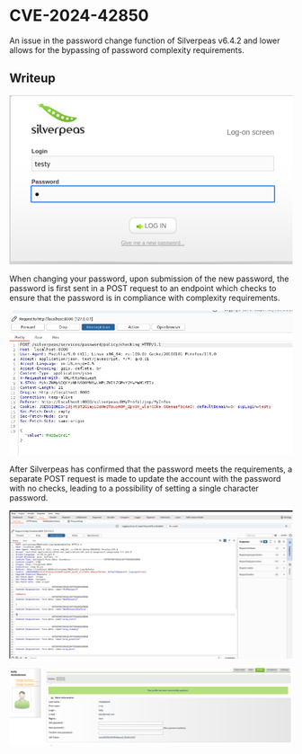 # CVE-2024-42850
An issue in the password change function of Silverpeas v6.4.2 and lower allows for the bypassing of password complexity requirements.

## Writeup
![Logging in with a single character password](https://github.com/njmbb8/CVE-2024-42850/blob/main/login.PNG?raw=true)

When changing your password, upon submission of the new password, the password is first sent in a POST request to an endpoint which checks to ensure that the password is in compliance with complexity requirements.

![Request to check conformity](https://github.com/njmbb8/CVE-2024-42850/blob/main/password_check.PNG?raw=true)

After Silverpeas has confirmed that the password meets the requirements, a separate POST request is made to update the account with the password with no checks, leading to a possibility of setting a single character password.

![Request to update account](https://github.com/njmbb8/CVE-2024-42850/blob/main/badpw.PNG?raw=true)

![Account update confirmation](https://github.com/njmbb8/CVE-2024-42850/blob/main/confirmation.PNG?raw=true)
